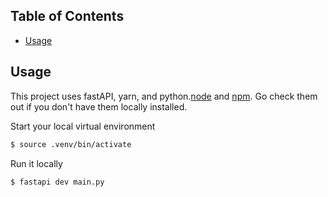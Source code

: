 ## Table of Contents

-   [Usage](#usage)

## Usage

This project uses fastAPI, yarn, and python.[node](http://nodejs.org) and [npm](https://npmjs.com). Go check them out if you don't have them locally installed.

Start your local virtual environment

```sh
$ source .venv/bin/activate
```

Run it locally

```sh
$ fastapi dev main.py
```
